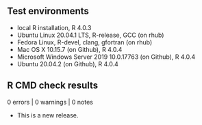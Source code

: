 ## Test environments

* local R installation, R 4.0.3
* Ubuntu Linux 20.04.1 LTS, R-release, GCC (on rhub)
* Fedora Linux, R-devel, clang, gfortran (on rhub)
* Mac OS X 10.15.7 (on Github), R 4.0.4
* Microsoft Windows Server 2019 10.0.17763 (on Github), R 4.0.4
* Ubuntu 20.04.2 (on Github), R 4.0.4

## R CMD check results

0 errors | 0 warnings | 0 notes

* This is a new release.

